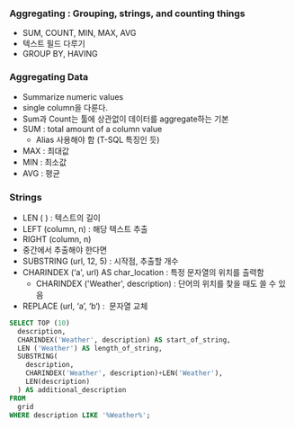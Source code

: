 ### Aggregating : Grouping, strings, and counting things
- SUM, COUNT, MIN, MAX, AVG
- 텍스트 필드 다루기
- GROUP BY, HAVING


### Aggregating Data
- Summarize numeric values
- single column을 다룬다.
- Sum과 Count는 툴에 상관없이 데이터를 aggregate하는 기본
- SUM : total amount of a column value
    - Alias 사용해야 함 (T-SQL 특징인 듯)
- MAX : 최대값
- MIN : 최소값
- AVG : 평균


### Strings

- LEN ( ) : 텍스트의 길이
- LEFT (column, n) : 해당 텍스트 추출
- RIGHT (column, n)
- 중간에서 추출해야 한다면
- SUBSTRING (url, 12, 5) : 시작점, 추출할 개수
- CHARINDEX (‘a', url) AS char_location : 특정 문자열의 위치를 출력함
  -   CHARINDEX ('Weather', description) : 단어의 위치를 찾을 때도 쓸 수 있음
- REPLACE (url, ‘a’, ‘b‘) :  문자열 교체

```SQL
SELECT TOP (10)
  description,
  CHARINDEX('Weather', description) AS start_of_string,
  LEN ('Weather') AS length_of_string,
  SUBSTRING(
    description,
    CHARINDEX('Weather', description)+LEN('Weather'),
    LEN(description)
  ) AS additional_description
FROM
  grid
WHERE description LIKE '%Weather%';
```

